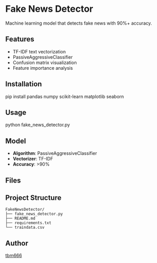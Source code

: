 # Fake News Detector

Machine learning model that detects fake news with 90%+ accuracy.

## Features

- TF-IDF text vectorization
- PassiveAggressiveClassifier
- Confusion matrix visualization
- Feature importance analysis

## Installation

pip install pandas numpy scikit-learn matplotlib seaborn

## Usage

python fake_news_detector.py

## Model

- **Algorithm**: PassiveAggressiveClassifier
- **Vectorizer**: TF-IDF
- **Accuracy**: >90%

## Files

## Project Structure
```
FakeNewsDetector/
├── fake_news_detector.py
├── README.md
├── requirements.txt
└── traindata.csv
```

## Author

[tbm666](https://github.com/tbm666)
